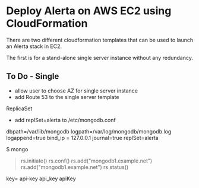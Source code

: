 Deploy Alerta on AWS EC2 using CloudFormation
=============================================

There are two different cloudformation templates that can be used to launch an Alerta stack in EC2.

The first is for a stand-alone single server instance without any redundancy.



To Do - Single
-----
- allow user to choose AZ for single server instance
- add Route 53 to the single server template


ReplicaSet
- add replSet=alerta to /etc/mongodb.conf

dbpath=/var/lib/mongodb
logpath=/var/log/mongodb/mongodb.log
logappend=true
bind_ip = 127.0.0.1
journal=true
replSet=alerta



$ mongo
> rs.initiate()
> rs.conf()
> rs.add("mongodb1.example.net")
> rs.add("mongodb1.example.net")
> rs.status()


key=
api-key
api_key
apiKey

